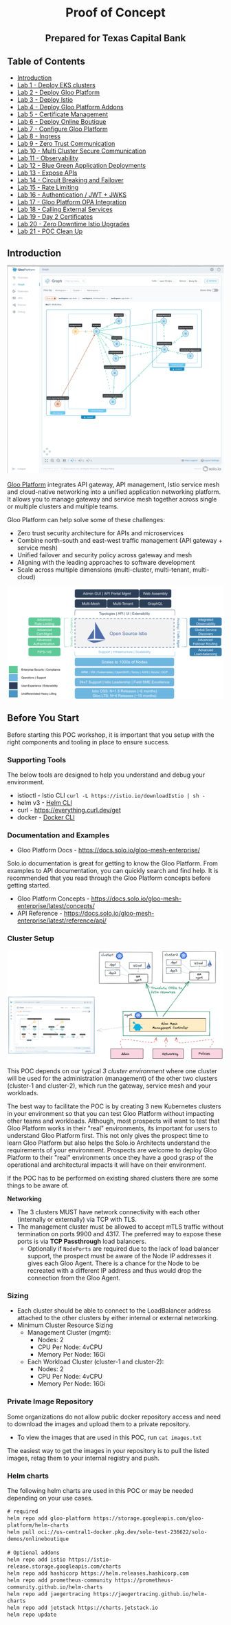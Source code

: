 
<!--bash
#!/usr/bin/env bash

source ./scripts/assert.sh
-->



# <center>Proof of Concept</center>
## <center>Prepared for Texas Capital Bank</center>



## Table of Contents
* [Introduction](#introduction)
* [Lab 1 - Deploy EKS clusters](./01-deploy-eks-clusters/README.md)
* [Lab 2 - Deploy Gloo Platform](./02-deploy-gloo-platform/README.md)
* [Lab 3 - Deploy Istio](./03-deploy-istio/README.md)
* [Lab 4 - Deploy Gloo Platform Addons](./04-deploy-gloo-platform-addons/README.md)
* [Lab 5 - Certificate Management](./05-certificates/README.md)
* [Lab 6 - Deploy Online Boutique](./06-deploy-online-boutique/README.md)
* [Lab 7 - Configure Gloo Platform](./07-configure-gloo-platform/README.md)
* [Lab 8 - Ingress](./08-ingress/README.md)
* [Lab 9 - Zero Trust Communication](./09-zero-trust/README.md)
* [Lab 10 - Multi Cluster Secure Communication](./10-multi-cluster/README.md)
* [Lab 11 - Observability](./11-observability/README.md)
* [Lab 12 - Blue Green Application Deployments](./12-feature-blue-green/README.md)
* [Lab 13 - Expose APIs](./13-expose-apis/README.md)
* [Lab 14 - Circuit Breaking and Failover](./14-circuit-breaking/README.md)
* [Lab 15 - Rate Limiting](./15-feature-rate-limiting/README.md)
* [Lab 16 - Authentication / JWT + JWKS](./16-feature-jwt/README.md)
* [Lab 17 - Gloo Platform OPA Integration](./17-feature-opa/README.md)
* [Lab 18 - Calling External Services](./18-feature-external-services/README.md)
* [Lab 19 - Day 2 Certificates](./19-feature-day2-certificates/README.md)
* [Lab 20 - Zero Downtime Istio Upgrades](./20-feature-zero-downtime-upgrade-istio/README.md)
* [Lab 21 - POC Clean Up](./21-poc-cleanup/README.md)



## Introduction <a name="introduction"></a>

![Gloo Platform UI](images/gloo-mesh.png)

[Gloo Platform](https://www.solo.io/products/gloo-platform/) integrates API gateway, API management, Istio service mesh and cloud-native networking into a unified application networking platform. It allows you to manage gateway and service mesh together across single or multiple clusters and multiple teams.

Gloo Platform can help solve some of these challenges:

- Zero trust security architecture for APIs and microservices
- Combine north-south and east-west traffic management (API gateway + service mesh)
- Unified failover and security policy across gateway and mesh 
- Aligning with the leading approaches to software development
- Scale across multiple dimensions (multi-cluster, multi-tenant, multi-cloud)

![Gloo Platform Value](images/gloo-platform-value.png)

## Before You Start

Before starting this POC workshop, it is important that you setup with the right components and tooling in place to ensure success. 

### Supporting Tools

The below tools are designed to help you understand and debug your environment.

- istioctl - Istio CLI `curl -L https://istio.io/downloadIstio | sh -`
- helm v3 - [Helm CLI](https://helm.sh/docs/intro/install/)
- curl - https://everything.curl.dev/get
- docker - [Docker CLI](https://docs.docker.com/get-docker/)

### Documentation and Examples

* Gloo Platform Docs - https://docs.solo.io/gloo-mesh-enterprise/

Solo.io documentation is great for getting to know the Gloo Platform. From examples to API documentation, you can quickly search and find help. It is recommended that you read through the Gloo Platform concepts before getting started. 

* Gloo Platform Concepts - https://docs.solo.io/gloo-mesh-enterprise/latest/concepts/
* API Reference - https://docs.solo.io/gloo-mesh-enterprise/latest/reference/api/

### Cluster Setup

![](images/3-cluster-setup.png)

This POC depends on our typical *3 cluster environment* where one cluster will be used for the administration (management) of the other two clusters (cluster-1 and cluster-2), which run the gateway, service mesh and your workloads. 

The best way to facilitate the POC is by creating 3 new Kubernetes clusters in your environment so that you can test Gloo Platform without impacting other teams and workloads.
Although, most prospects will want to test that Gloo Platform works in their "real" environments, its important for users to understand Gloo Platform first.
This not only gives the prospect time to learn Gloo Platform but also helps the Solo.io Architects understand the requirements of your environment. 
Prospects are welcome to deploy Gloo Platform to their "real" environments once they have a good grasp of the operational and architectural impacts it will have on their environment. 

If the POC has to be performed on existing shared clusters there are some things to be aware of.

**Networking**

* The 3 clusters MUST have network connectivity with each other (internally or externally) via TCP with TLS.
* The management cluster must be allowed to accept mTLS traffic without termination on ports 9900 and 4317. The preferred way to expose these ports is via **TCP Passthrough** load balancers.
  * Optionally if `NodePorts` are required due to the lack of load balancer support, the prospect must be aware of the Node IP addresses it gives each Gloo Agent. There is a chance for the Node to be recreated with a different IP address and thus would drop the connection from the Gloo Agent. 


### Sizing 

* Each cluster should be able to connect to the LoadBalancer address attached to the other clusters by either internal or external networking.
* Minimum Cluster Resource Sizing
  * Management Cluster (mgmt):
    - Nodes: 2
    - CPU Per Node: 4vCPU
    - Memory Per Node: 16Gi
  * Each Workload Cluster (cluster-1 and cluster-2):
    - Nodes: 2
    - CPU Per Node: 4vCPU
    - Memory Per Node: 16Gi

### Private Image Repository

Some organizations do not allow public docker repository access and need to download the images and upload them to a private repository. 

* To view the images that are used in this POC, run `cat images.txt` 

The easiest way to get the images in your repository is to pull the listed images, retag them to your internal registry and push. 


### Helm charts

The following helm charts are used in this POC or may be needed depending on your use cases.

```shell
# required
helm repo add gloo-platform https://storage.googleapis.com/gloo-platform/helm-charts
helm pull oci://us-central1-docker.pkg.dev/solo-test-236622/solo-demos/onlineboutique

# Optional addons
helm repo add istio https://istio-release.storage.googleapis.com/charts
helm repo add hashicorp https://helm.releases.hashicorp.com
helm repo add prometheus-community https://prometheus-community.github.io/helm-charts
helm repo add jaegertracing https://jaegertracing.github.io/helm-charts
helm repo add jetstack https://charts.jetstack.io
helm repo update
```


